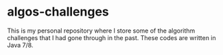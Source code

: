 # algos-challenges
This is my personal repository where I store some of the algorithm challenges that I had gone through in the past. These codes are written in Java 7/8.